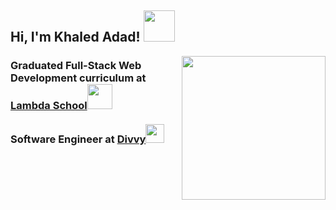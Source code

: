 <h2> Hi, I'm Khaled Adad! <img src="https://media.giphy.com/media/keySJvblcwvZU0ssQ2/giphy.gif" width="50"></h2>
<img align='right' src="https://media.giphy.com/media/l4pLY044apZFSX5YY/giphy.gif" width="230">
<h3>Graduated Full-Stack Web Development curriculum at <a href="http://lambdaschool.com/">Lambda School</a><img src="https://media.giphy.com/media/W2XIJOMSFaXxgyNwKl/giphy.gif" width="40">
</br><br/>Software Engineer at <a href="https://getdivvy.com/">Divvy</a><img src="https://media.giphy.com/media/Md3xqkTkB2kpY5pshY/giphy.gif" width="30"> 
</h3>
